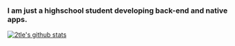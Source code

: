 ### I am just a highschool student developing back-end and native apps.
[![2tle's github stats](https://github-readme-stats.vercel.app/api?username=2tle)](https://github.com/anuraghazra/github-readme-stats)
